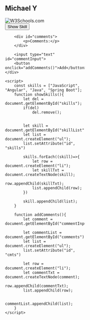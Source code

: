 <!DOCTYPE html>
<html lang="en">
<head>
    <meta charset="UTF-8">
    <meta http-equiv="X-UA-Compatible" content="IE=edge">
    <meta name="viewport" content="width=device-width, initial-scale=1.0">
    <title>Document</title>
</head>
<body>
    <div style="justify-content: center; margin-left: 50%;">
        <h2>Michael Y</h2>
        <img style="text-align: center;" src="https://www.w3schools.com/images/w3schools_green.jpg" alt="W3Schools.com">
        <div>
            <button style="text-align: center;" onclick="showSkills()">Show Skill</button>
        </div>
        <div id="skillList">
        </div>

        <div id="comments">
            <p>Comments:</p>
        </div>

        <input type="text" id="commentInput">
        <button onclick="addComments()">Add</button>
    </div>

    <script>
        const skills = ["JavaScript", "Angular", "Java", "Spring Boot"];
        function showSkills(){
            let del = document.getElementById("skills");
            if(del)
                del.remove();
            

            let skill = document.getElementById("skillList");
            let list = document.createElement("ul");
            list.setAttribute("id", "skills")

            skills.forEach((skill)=>{
                let row = document.createElement("li");
                let skillTxt = document.createTextNode(skill);
                row.appendChild(skillTxt);
                list.appendChild(row);
            })

            skill.appendChild(list);
        }

        function addComments(){
            let comment = document.getElementById("commentInput").value;

            let commentList = document.getElementById("comments");
            let list = document.createElement("ul");
            list.setAttribute("id", "cmts")

            let row = document.createElement("li");
            let commentTxt = document.createTextNode(comment);
            row.appendChild(commentTxt);
            list.appendChild(row);

            commentList.appendChild(list);
        }
    </script>
</body>
</html>
